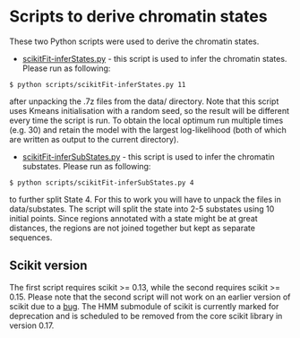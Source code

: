 Scripts to derive chromatin states
================

These two Python scripts were used to derive the chromatin states.

* [scikitFit-inferStates.py](https://github.com/rstojnic/notch-chromatin/blob/master/scripts/scikitFit-inferStates.py) - this script is used to infer the chromatin states. Please run as following:

```
$ python scripts/scikitFit-inferStates.py 11
```

after unpacking the .7z files from the data/ directory. Note that this script uses Kmeans initialisation with a random seed, so the result will be different every time the script is run. To obtain the local optimum run multiple times (e.g. 30) and retain the model with the largest log-likelihood (both of which are written as output to the current directory). 

* [scikitFit-inferSubStates.py](https://github.com/rstojnic/notch-chromatin/blob/master/scripts/scikitFit-inferStates.py) - this script is used to infer the chromatin substates. Please run as following:

```
$ python scripts/scikitFit-inferSubStates.py 4
```

to further split State 4. For this to work you will have to unpack the files in data/substates. The script will split the state into 2-5 substates using 10 initial points. Since regions annotated with a state might be at great distances, the regions are not joined together but kept as separate sequences. 

## Scikit version

The first script requires scikit >= 0.13, while the second requires scikit >= 0.15. Please note that the second script will not work on an earlier version of scikit due to a [bug](https://github.com/scikit-learn/scikit-learn/issues/1817). The HMM submodule of scikit is currently marked for deprecation and is scheduled to be removed from the core scikit library in version 0.17. 
